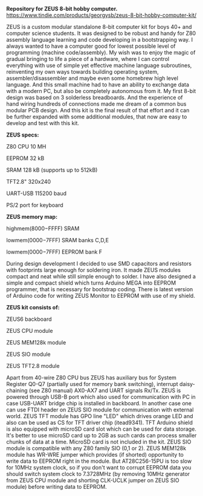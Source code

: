 **Repository for ZEUS 8-bit hobby computer.**
https://www.tindie.com/products/georgysb/zeus-8-bit-hobby-computer-kit/

ZEUS is a custom modular standalone 8-bit computer kit for boys 40+ and computer science students. It was designed to be robust and handy for Z80 assembly language learning and code developing in a bootstrapping way. I always wanted to have a computer good for lowest possible level of programming (machine code/assembly). My wish was to enjoy the magic of gradual bringing to life a piece of a hardware, where I can control everything with use of simple yet effective machine language subroutines, reinventing my own ways towards building operating system, assembler/disassembler and maybe even some homebrew high level language. And this small machine had to have an ability to exchange data with a modern PC, but also be completely autonomous from it. My first 8-bit design was based on 3 solderless breadboards. And the experience of hand wiring hundreds of connections made me dream of a common bus modular PCB design. And this kit is the final result of that effort and it can be further expanded with some additional modules, that now are easy to develop and test with this kit.

**ZEUS specs:**

Z80 CPU 10 MH
 
EEPROM 32 kB

SRAM 128 kB (supports up to 512kB)

TFT2.8" 320x240

UART-USB 115200 baud

PS/2 port for keyboard

**ZEUS memory map:**

highmem($8000-$FFFF) SRAM

lowmem($0000-$7FFF) SRAM banks C,D,E

lowmem($0000-$7FFF) EEPROM bank F

During design development I decided to use SMD capacitors and resistors with footprints large enough for soldering iron. It made ZEUS modules compact and neat while still simple enough to solder. I have also designed a simple and compact shield which turns Arduino MEGA into EEPROM programmer, that is necessary for bootstrap coding. There is latest version of Arduino code for writing ZEUS Monitor to EEPROM with use of my shield.

**ZEUS kit consists of:**

ZEUS6 backboard

ZEUS CPU module

ZEUS MEM128k module

ZEUS SIO module

ZEUS TFT2.8 module

Apart from 40-wire Z80 CPU bus ZEUS has auxiliary bus for System Register Q0-Q7 (partially used for memory bank switching), interrupt daisy-chaining (see Z80 manual) AX0-AX7 and UART signals Rx/Tx. ZEUS is powered through USB-B port which also used for communication with PC in case USB-UART bridge chip is installed in backboard. In another case one can use FTDI header on ZEUS SIO module for communication with external world. ZEUS TFT module has GPO line "LED" which drives orange LED and also can be used as CS for TFT driver chip (itead9341). TFT Arduino shield is also equipped with microSD card slot which can be used for data storage. It's better to use microSD card up to 2GB as such cards can process smaller chunks of data at a time. MicroSD card is not included in the kit. ZEUS SIO module is compatible with any Z80 family SIO (0,1 or 2). ZEUS MEM128k module has WR-WRE jumper which provides (if shorted) opportunity to write data to EEPROM right in the module. But AT28C256-15PU is too slow for 10MHz system clock, so if you don't want to corrupt EEPROM data you should switch system clock to 7.3728MHz (by removing 10MHz generator from ZEUS CPU module and shorting CLK-UCLK jumper on ZEUS SIO module) before writing data to EEPROM.
